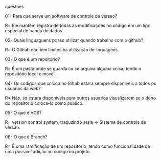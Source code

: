 questoes

01- Para que serve um software de controle de versao?

R= Ele mantém registro de todas as modificações no código em um tipo especial de banco de dados.



02- Quais linguaguens posso utilizar quando trabalho com o github?

R= O Github não tem limites na utilização de linguagens.


03- O que é um repoitório?

R= É um pasta onde se guarda ou se arquiva alguma coisa, tendo o repositório local e movél.


04- Os codigos que coloca no Gihub estara sempre disponiveis a todos os usuarios da web?

R= Não, so estara disponiveis para outros usuarios visualizarem se o dono do repositorio coloca-lo como publico.


05- O que é VCS?

R=  version control system, traduzindo seria -> Sistema de controle de versão.


06- O que é Branch?

R= É uma ramificação de um repositorio, tendo como funcionalidade de uma possivel adição no codigo ou projeto.